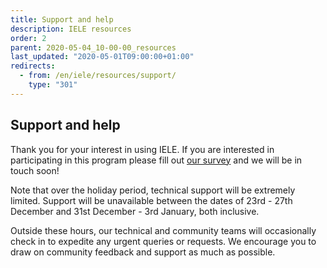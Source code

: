 ```yaml
---
title: Support and help
description: IELE resources
order: 2
parent: 2020-05-04_10-00-00_resources
last_updated: "2020-05-01T09:00:00+01:00"
redirects:
  - from: /en/iele/resources/support/
    type: "301"
---
```

## Support and help

Thank you for your interest in using IELE. If you are interested in participating in this program please fill out [our survey](https://input-output.typeform.com/to/OJsf0XcD) and we will be in touch soon!

Note that over the holiday period, technical support will be extremely limited. Support will be unavailable between the dates of 23rd - 27th December and 31st December - 3rd January, both inclusive.

Outside these hours, our technical and community teams will occasionally check in to expedite any urgent queries or requests. We encourage you to draw on community feedback and support as much as possible.
